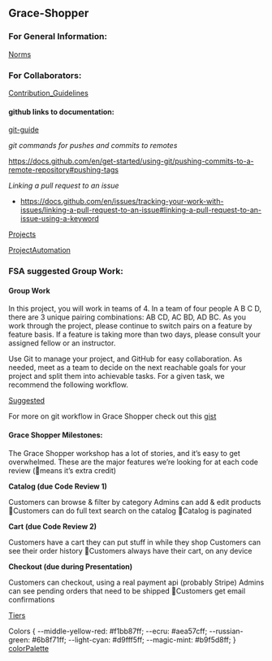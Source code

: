 ## Grace-Shopper

### For General Information:

[Norms](./NORMS.md)

### For Collaborators:

[Contribution_Guidelines](./CONTRIBUTING.md)

#### github links to documentation:

[git-guide](https://rogerdudler.github.io/git-guide/)

_git commands for pushes and commits to remotes_

https://docs.github.com/en/get-started/using-git/pushing-commits-to-a-remote-repository#pushing-tags

_Linking a pull request to an issue_

- https://docs.github.com/en/issues/tracking-your-work-with-issues/linking-a-pull-request-to-an-issue#linking-a-pull-request-to-an-issue-using-a-keyword

[Projects](https://docs.github.com/en/issues/planning-and-tracking-with-projects/learning-about-projects/about-projects)

[ProjectAutomation](https://docs.github.com/en/issues/planning-and-tracking-with-projects/automating-your-project/using-the-built-in-automations)

### FSA suggested Group Work:

#### Group Work

In this project, you will work in teams of 4. In a team of four people A B C D, there are 3 unique pairing combinations: AB CD, AC BD, AD BC. As you work through the project, please continue to switch pairs on a feature by feature basis. If a feature is taking more than two days, please consult your assigned fellow or an instructor.

Use Git to manage your project, and GitHub for easy collaboration. As needed, meet as a team to decide on the next reachable goals for your project and split them into achievable tasks. For a given task, we recommend the following workflow.

[Suggested](https://learn.fullstackacademy.com/workshop/54b3de126adfdb0b0027d52f/content/54b3de6f6adfdb0b0027d559/text)

For more on git workflow in Grace Shopper check out this
[gist](https://gist.github.com/khumphrey/e9ccb8139312b8db9718cd91dc2d1357)

#### Grace Shopper Milestones:

The Grace Shopper workshop has a lot of stories, and it’s easy to get overwhelmed. These are the major features we’re looking for at each code review (🌟means it’s extra credit)

**Catalog (due Code Review 1)**

Customers can browse & filter by category
Admins can add & edit products
🌟Customers can do full text search on the catalog
🌟Catalog is paginated

**Cart (due Code Review 2)**

Customers have a cart they can put stuff in while they shop
Customers can see their order history
🌟Customers always have their cart, on any device

**Checkout (due during Presentation)**

Customers can checkout, using a real payment api (probably Stripe)
Admins can see pending orders that need to be shipped
🌟Customers get email confirmations

[Tiers](https://github.com/FullstackAcademy/2206-GHP-RM-WEB-FT/blob/main/03-senior-phase/Grace_Shopper_Tiers.md)

Colors {
--middle-yellow-red: #f1bb87ff;
--ecru: #aea57cff;
--russian-green: #6b8f71ff;
--light-cyan: #d9fff5ff;
--magic-mint: #b9f5d8ff;
} [colorPalette](https://coolors.co/f1bb87-aea57c-6b8f71-d9fff5-b9f5d8)

